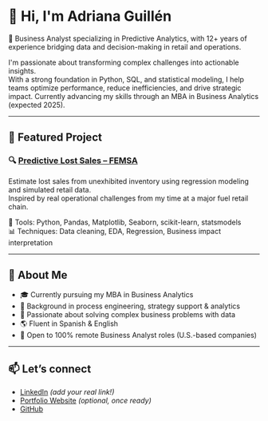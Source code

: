 # 👋 Hi, I'm Adriana Guillén

🎯 Business Analyst specializing in Predictive Analytics, with 12+ years of experience bridging data and decision-making in retail and operations.

I'm passionate about transforming complex challenges into actionable insights.  
With a strong foundation in Python, SQL, and statistical modeling, I help teams optimize performance, reduce inefficiencies, and drive strategic impact. Currently advancing my skills through an MBA in Business Analytics (expected 2025).


---

## 📌 Featured Project

### 🔍 [Predictive Lost Sales – FEMSA](https://github.com/adriana-guillen/Predictive-Lost-Sales-FEMSA)
Estimate lost sales from unexhibited inventory using regression modeling and simulated retail data.  
Inspired by real operational challenges from my time at a major fuel retail chain.

🧰 Tools: Python, Pandas, Matplotlib, Seaborn, scikit-learn, statsmodels  
📊 Techniques: Data cleaning, EDA, Regression, Business impact interpretation

---

## 🚀 About Me

- 🎓 Currently pursuing my MBA in Business Analytics  
- 🧠 Background in process engineering, strategy support & analytics  
- 🧩 Passionate about solving complex business problems with data  
- 🌎 Fluent in Spanish & English  
- 💼 Open to 100% remote Business Analyst roles (U.S.-based companies)

---

## 📫 Let’s connect

- [LinkedIn](https://www.linkedin.com/in/adriana-guillen/) *(add your real link!)*
- [Portfolio Website](https://your-portfolio-link.com) *(optional, once ready)*
- [GitHub](https://github.com/adriana-guillen)

